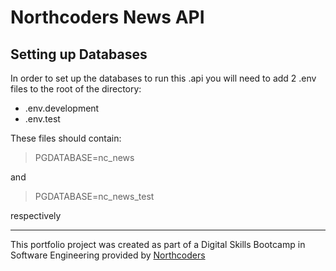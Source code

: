 # Northcoders News API

## Setting up Databases
In order to set up the databases to run this .api you will need to add 2 .env files to the root of the directory: 
* .env.development
* .env.test

These files should contain:
> PGDATABASE=nc_news

and 
> PGDATABASE=nc_news_test

respectively



--- 

This portfolio project was created as part of a Digital Skills Bootcamp in Software Engineering provided by [Northcoders](https://northcoders.com/)

